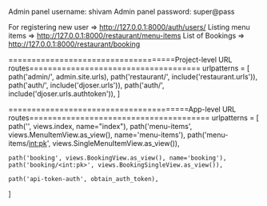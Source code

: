 Admin panel username: shivam
Admin panel password: super@pass

For registering new user  => http://127.0.0.1:8000/auth/users/
Listing menu items => http://127.0.0.1:8000/restaurant/menu-items
List of Bookings => http://127.0.0.1:8000/restaurant/booking


====================================Project-level URL routes=====================================
urlpatterns = [
    path('admin/', admin.site.urls),
    path('restaurant/', include('restaurant.urls')),
    path('auth/', include('djoser.urls')),
    path('auth/', include('djoser.urls.authtoken')),
]


=======================================App-level URL routes=======================================
urlpatterns = [
    path('', views.index, name="index"),
    path('menu-items', views.MenuItemView.as_view(), name='menu-items'),
    path('menu-items/<int:pk>', views.SingleMenuItemView.as_view()),
    
    path('booking', views.BookingView.as_view(), name='booking'),
    path('booking/<int:pk>', views.BookingSingleView.as_view()),
    
    path('api-token-auth', obtain_auth_token),
]
